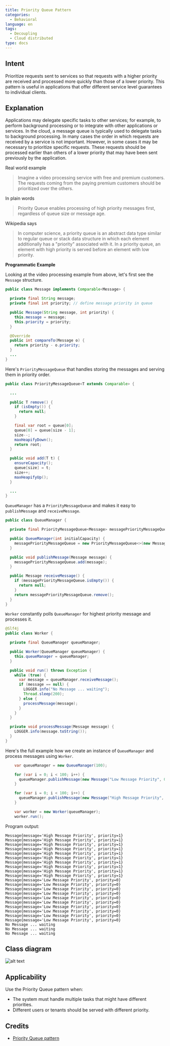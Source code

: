 ```yaml
---
title: Priority Queue Pattern
categories:
  - Behavioral
language: en
tags:
  - Decoupling
  - Cloud distributed
type: docs
---
```


## Intent

Prioritize requests sent to services so that requests with a higher priority are received and 
processed more quickly than those of a lower priority. This pattern is useful in applications that 
offer different service level guarantees to individual clients.

## Explanation

Applications may delegate specific tasks to other services; for example, to perform background 
processing or to integrate with other applications or services. In the cloud, a message queue is 
typically used to delegate tasks to background processing. In many cases the order in which requests 
are received by a service is not important. However, in some cases it may be necessary to prioritize 
specific requests. These requests should be processed earlier than others of a lower priority that 
may have been sent previously by the application.

Real world example

> Imagine a video processing service with free and premium customers. The requests coming from the
> paying premium customers should be prioritized over the others. 

In plain words

> Priority Queue enables processing of high priority messages first, regardless of queue size or
> message age. 

Wikipedia says

> In computer science, a priority queue is an abstract data type similar to regular queue or stack 
> data structure in which each element additionally has a "priority" associated with it. In a 
> priority queue, an element with high priority is served before an element with low priority. 

**Programmatic Example**

Looking at the video processing example from above, let's first see the `Message` structure.

```java
public class Message implements Comparable<Message> {

  private final String message;
  private final int priority; // define message priority in queue

  public Message(String message, int priority) {
    this.message = message;
    this.priority = priority;
  }

  @Override
  public int compareTo(Message o) {
    return priority - o.priority;
  }
  ...
}
```

Here's `PriorityMessageQueue` that handles storing the messages and serving them in priority
order.

```java
public class PriorityMessageQueue<T extends Comparable> {

  ...

  public T remove() {
    if (isEmpty()) {
      return null;
    }

    final var root = queue[0];
    queue[0] = queue[size - 1];
    size--;
    maxHeapifyDown();
    return root;
  }

  public void add(T t) {
    ensureCapacity();
    queue[size] = t;
    size++;
    maxHeapifyUp();
  }

  ...
}
```

`QueueManager` has a `PriorityMessageQueue` and makes it easy to `publishMessage` and
`receiveMessage`.

```java
public class QueueManager {

  private final PriorityMessageQueue<Message> messagePriorityMessageQueue;

  public QueueManager(int initialCapacity) {
    messagePriorityMessageQueue = new PriorityMessageQueue<>(new Message[initialCapacity]);
  }

  public void publishMessage(Message message) {
    messagePriorityMessageQueue.add(message);
  }

  public Message receiveMessage() {
    if (messagePriorityMessageQueue.isEmpty()) {
      return null;
    }
    return messagePriorityMessageQueue.remove();
  }
}
```

`Worker` constantly polls `QueueManager` for highest priority message and processes it.

```java
@Slf4j
public class Worker {

  private final QueueManager queueManager;

  public Worker(QueueManager queueManager) {
    this.queueManager = queueManager;
  }

  public void run() throws Exception {
    while (true) {
      var message = queueManager.receiveMessage();
      if (message == null) {
        LOGGER.info("No Message ... waiting");
        Thread.sleep(200);
      } else {
        processMessage(message);
      }
    }
  }

  private void processMessage(Message message) {
    LOGGER.info(message.toString());
  }
}
```

Here's the full example how we create an instance of `QueueManager` and process messages using
`Worker`.

```java
    var queueManager = new QueueManager(100);

    for (var i = 0; i < 100; i++) {
      queueManager.publishMessage(new Message("Low Message Priority", 0));
    }

    for (var i = 0; i < 100; i++) {
      queueManager.publishMessage(new Message("High Message Priority", 1));
    }

    var worker = new Worker(queueManager);
    worker.run();
```

Program output:

```
Message{message='High Message Priority', priority=1}
Message{message='High Message Priority', priority=1}
Message{message='High Message Priority', priority=1}
Message{message='High Message Priority', priority=1}
Message{message='High Message Priority', priority=1}
Message{message='High Message Priority', priority=1}
Message{message='High Message Priority', priority=1}
Message{message='High Message Priority', priority=1}
Message{message='High Message Priority', priority=1}
Message{message='High Message Priority', priority=1}
Message{message='Low Message Priority', priority=0}
Message{message='Low Message Priority', priority=0}
Message{message='Low Message Priority', priority=0}
Message{message='Low Message Priority', priority=0}
Message{message='Low Message Priority', priority=0}
Message{message='Low Message Priority', priority=0}
Message{message='Low Message Priority', priority=0}
Message{message='Low Message Priority', priority=0}
Message{message='Low Message Priority', priority=0}
Message{message='Low Message Priority', priority=0}
No Message ... waiting
No Message ... waiting
No Message ... waiting
```


## Class diagram

![alt text](./etc/priority-queue.urm.png "Priority Queue pattern class diagram")

## Applicability

Use the Priority Queue pattern when:

* The system must handle multiple tasks that might have different priorities.
* Different users or tenants should be served with different priority.

## Credits

* [Priority Queue pattern](https://docs.microsoft.com/en-us/azure/architecture/patterns/priority-queue)

